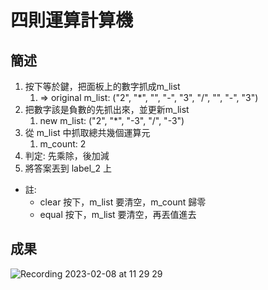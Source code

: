 四則運算計算機
===

## 簡述
1. 按下等於鍵，把面板上的數字抓成m_list 
    1. ⇒ original m_list: ("2", "*", "", "-", "3", "/", "", "-", "3")
2. 把數字該是負數的先抓出來，並更新m_list
    1. new m_list: ("2", "*", "-3", "/", "-3")
3. 從 m_list 中抓取總共幾個運算元
    1. m_count: 2
4. 判定: 先乘除，後加減
5. 將答案丟到 label_2 上
- 註:
    - clear 按下，m_list 要清空，m_count 歸零
    - equal 按下，m_list 要清空，再丟值進去
 
## 成果
![Recording 2023-02-08 at 11 29 29](https://user-images.githubusercontent.com/39553867/217428049-fa36aa9e-3e5e-4d4c-93e6-b22d58f0a224.gif)

